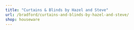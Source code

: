 ```yaml
---
title: "Curtains & Blinds by Hazel and Steve"
url: /bradford/curtains-and-blinds-by-hazel-and-steve/
shop: houseware
---
```

